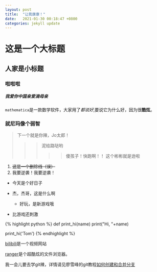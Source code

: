 ```yaml
---
layout: post
title:  "让我康康！"
date:   2021-01-30 00:18:47 +0800
categories: jekyll update
---
```

# 这是一个大标题

## 人家是小标题

### 啦啦啦

##### 我爱你中国亲爱滴母亲


`mathematica`是一款数学软件，大家用了*都说好*,要说它为什么好，因为很**酷炫**。

### 就尼玛像个弱智

> 下一个就是你辣，Jo太郎！
>>> 泥给路哒哟
>>>>> 傻孩子！快跑啊！！
> 这个彬彬就是逊啦

1. ~~这是一个删除线（误）~~
2. 我要逆袭！我要逆袭！

- 今天是个好日子

- 杰，杰哥，这是什么啊
  - 好玩，是新游戏哦

- 比游戏还刺激



{% highlight python %}
def print_hi(name)
  print("Hi, "+name)

print_hi('Tom')
{% endhighlight %}

[bilibili][bilibili]是一个视频网站

[ranger][ranger]是个超酷炫的文件浏览器。

我一会儿要去学git辣，详情请见廖雪峰的git教程[如何创建和合并分支][如何创建和合并分支]


[ranger]: https://www.jianshu.com/p/58c04b03b7dd
[bilibili]:  https://www.bilibili.com/
[如何创建和合并分支]: https://www.liaoxuefeng.com/wiki/896043488029600/900003767775424
